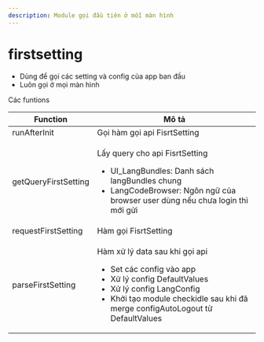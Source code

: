 ```yaml
---
description: Module gọi đầu tiên ở mỗi màn hình
---
```


# firstsetting

* Dùng để gọi các setting và config của app ban đầu
* Luôn gọi ở mọi màn hình

Các funtions

| Function             | Mô tả                                                                                                                                                                                                                                  |
| -------------------- | -------------------------------------------------------------------------------------------------------------------------------------------------------------------------------------------------------------------------------------- |
| runAfterInit         | Gọi hàm gọi api FisrtSetting                                                                                                                                                                                                           |
| getQueryFirstSetting | <p>Lấy query cho api FisrtSetting</p><ul><li>UI_LangBundles: Danh sách langBundles chung</li><li>LangCodeBrowser: Ngôn ngữ của browser user dùng nếu chưa login thì mới gửi<br></li></ul>                                              |
| requestFirstSetting  | Hàm gọi FisrtSetting                                                                                                                                                                                                                   |
| parseFirstSetting    | <p>Hàm xử lý data sau khi gọi api</p><ul><li>Set các config vào app</li><li>Xử lý config DefaultValues</li><li>Xử lý config LangConfig</li><li>Khởi tạo module checkidle sau khi đã merge configAutoLogout từ DefaultValues </li></ul> |

